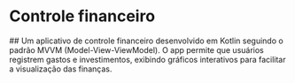 ﻿# Controle financeiro
<div></div>
## Um aplicativo de controle financeiro desenvolvido em Kotlin seguindo o padrão MVVM (Model-View-ViewModel). O app permite que usuários registrem gastos e investimentos, exibindo gráficos interativos para facilitar a visualização das finanças.
